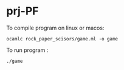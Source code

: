 # prj-PF


To compile program on linux or macos: 

```
ocamlc rock_paper_scisors/game.ml -o game
```

To run program : 

```
./game
```